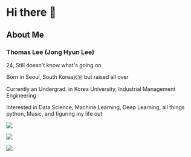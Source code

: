 # Hi there 👋

## About Me

### Thomas Lee (Jong Hyun Lee)
24, Still doesn't know what's going on

Born in Seoul, South Korea🇰🇷 but raised all over

Currently an Undergrad. in Korea University, Industrial Management Engineering

Interested in Data Science, Machine Learning, Deep Learning, all things python, Music, and figuring my life out

<a href="https://velog.io/@tomtom1103"><img src="https://img.shields.io/badge/velog-1DBF73?style=flat-square&logo=Vimeo&logoColor=white"/></a>

<a href="https://soundcloud.com/thirdtomcat"><img src="https://img.shields.io/badge/SoundCloud-1DBF73?style=flat-square&logo=soundcloud&logoColor=white"/></a>



![](https://github-readme-stats.vercel.app/api?username=tomtom1103&count_private=true&show_icons=true&theme=synthwave)
